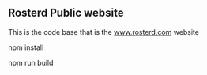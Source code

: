 ## Rosterd Public website
This is the code base that is the www.rosterd.com website

npm install


npm run build